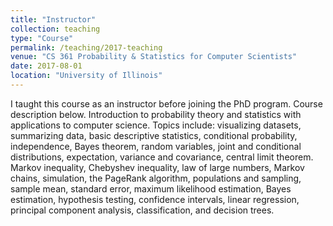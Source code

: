```yaml
---
title: "Instructor"
collection: teaching
type: "Course"
permalink: /teaching/2017-teaching
venue: "CS 361 Probability & Statistics for Computer Scientists"
date: 2017-08-01
location: "University of Illinois"
---
```


I taught this course as an instructor before joining the PhD program. Course description below.
Introduction to probability theory and statistics with applications to computer science. Topics include: visualizing datasets, summarizing data, basic descriptive statistics, conditional probability, independence, Bayes theorem, random variables, joint and conditional distributions, expectation, variance and covariance, central limit theorem. Markov inequality, Chebyshev inequality, law of large numbers, Markov chains, simulation, the PageRank algorithm, populations and sampling, sample mean, standard error, maximum likelihood estimation, Bayes estimation, hypothesis testing, confidence intervals, linear regression, principal component analysis, classification, and decision trees.
